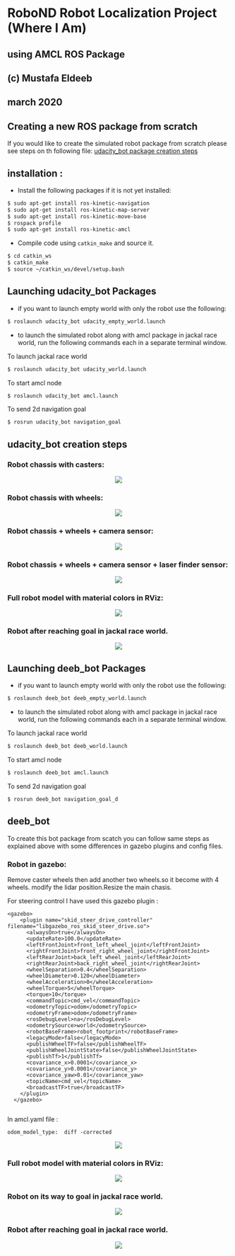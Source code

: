 # RoboND Robot Localization Project (Where I Am)
## using AMCL ROS Package
## (c) Mustafa Eldeeb
## march 2020



## Creating a new ROS package from scratch
If you would like to create the simulated robot package from scratch please see steps on th following file:
[udacity_bot package creation steps](udacity_bot_creation_steps.md)

## installation :



* Install the following packages if it is not yet installed:

```bash
$ sudo apt-get install ros-kinetic-navigation
$ sudo apt-get install ros-kinetic-map-server
$ sudo apt-get install ros-kinetic-move-base
$ rospack profile
$ sudo apt-get install ros-kinetic-amcl
```

* Compile code using `catkin_make` and source it.

```bash
$ cd catkin_ws
$ catkin_make
$ source ~/catkin_ws/devel/setup.bash
```

## Launching udacity_bot Packages

* if you want to launch empty world with only the robot use the following:

```bash
$ roslaunch udacity_bot udacity_empty_world.launch
```
* to launch the simulated robot along with amcl package in jackal race world, run the following commands each in a separate terminal window.

To launch jackal race world

```bash
$ roslaunch udacity_bot udacity_world.launch
```
To start amcl node

```bash
$ roslaunch udacity_bot amcl.launch
```
To send 2d navigation goal

```bash
$ rosrun udacity_bot navigation_goal
```
## udacity_bot creation steps

### Robot chassis with casters:

<p align="center"> <img src="./misc/uda_bot1.jpg"> </p>

### Robot chassis with wheels:

<p align="center"> <img src="./misc/uda_bot2.jpg"> </p>

### Robot chassis + wheels + camera sensor:

<p align="center"> <img src="./misc/uda_bot3.jpg"> </p>

### Robot chassis + wheels + camera sensor + laser finder sensor:

<p align="center"> <img src="./misc/uda_bot4.jpg"> </p>

### Full robot model with material colors in RViz:

<p align="center"> <img src="./misc/capture1.png"> </p>

### Robot after reaching goal in jackal race world.

<p align="center"> <img src="./misc/uda_bot6.png"> </p>



## Launching deeb_bot Packages

* if you want to launch empty world with only the robot use the following:

```bash
$ roslaunch deeb_bot deeb_empty_world.launch
```
* to launch the simulated robot along with amcl package in jackal race world, run the following commands each in a separate terminal window.

To launch jackal race world

```bash
$ roslaunch deeb_bot deeb_world.launch
```
To start amcl node

```bash
$ roslaunch deeb_bot amcl.launch
```
To send 2d navigation goal

```bash
$ rosrun deeb_bot navigation_goal_d
```

## deeb_bot 

To create this bot package from scatch you can follow same steps as explained above with some differences in gazebo plugins and config files.

### Robot in gazebo:


Remove caster wheels then add another two wheels.so it become with 4 wheels.
modify the lidar position.Resize the main chasis.

For steering control I have used this gazebo plugin :
```
<gazebo>
    <plugin name="skid_steer_drive_controller" filename="libgazebo_ros_skid_steer_drive.so">
      <alwaysOn>true</alwaysOn>
      <updateRate>100.0</updateRate>
      <leftFrontJoint>front_left_wheel_joint</leftFrontJoint>
      <rightFrontJoint>front_right_wheel_joint</rightFrontJoint>
      <leftRearJoint>back_left_wheel_joint</leftRearJoint>
      <rightRearJoint>back_right_wheel_joint</rightRearJoint>
      <wheelSeparation>0.4</wheelSeparation>
      <wheelDiameter>0.120</wheelDiameter>
      <wheelAcceleration>0</wheelAcceleration>
      <wheelTorque>5</wheelTorque>
      <torque>10</torque>
      <commandTopic>cmd_vel</commandTopic>
      <odometryTopic>odom</odometryTopic>
      <odometryFrame>odom</odometryFrame>
      <rosDebugLevel>na</rosDebugLevel>
      <odometrySource>world</odometrySource>
      <robotBaseFrame>robot_footprint</robotBaseFrame>
      <legacyMode>false</legacyMode>
      <publishWheelTF>false</publishWheelTF>
      <publishWheelJointState>false</publishWheelJointState>
      <publishTf>1</publishTf>
      <covariance_x>0.0001</covariance_x>
      <covariance_y>0.0001</covariance_y>
      <covariance_yaw>0.01</covariance_yaw>
      <topicName>cmd_vel</topicName>
      <broadcastTF>true</broadcastTF>
    </plugin>
  </gazebo>


```
In amcl.yaml file :

```
odom_model_type:  diff -corrected 

```


<p align="center"> <img src="./misc/deeb_bot1.png"> </p>


### Full robot model with material colors in RViz:

<p align="center"> <img src="./misc/deeb_bot2.png"> </p>

### Robot on its way to goal in jackal race world.

<p align="center"> <img src="./misc/deeb_bot3.png"> </p>

### Robot after reaching goal in jackal race world.

<p align="center"> <img src="./misc/deeb_bot4.png"> </p>


